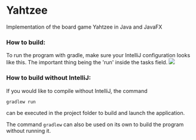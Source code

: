 # Yahtzee
Implementation of the board game Yahtzee in Java and JavaFX

### How to build:

To run the program with gradle, make sure your IntelliJ configuration looks like this. The important thing being the 'run' inside the tasks field.
![](https://i.imgur.com/M1SPfKj.png) 


### How to build without IntelliJ:

If you would like to compile without IntelliJ, the command
```
gradlew run
```
can be executed in the project folder to build and launch the application.

The command `gradlew` can also be used on its own to build the program without running it.

